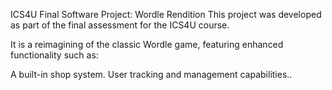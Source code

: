 ICS4U Final Software Project: Wordle Rendition
This project was developed as part of the final assessment for the ICS4U course.

It is a reimagining of the classic Wordle game, featuring enhanced functionality such as:

A built-in shop system.
User tracking and management capabilities..
